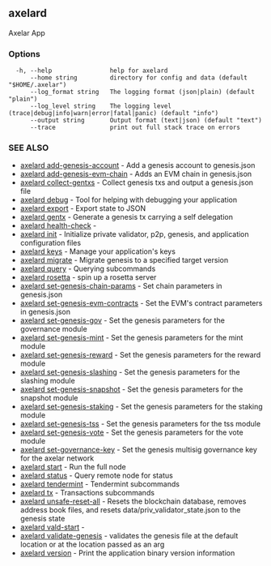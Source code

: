 ## axelard

Axelar App

### Options

```
  -h, --help                help for axelard
      --home string         directory for config and data (default "$HOME/.axelar")
      --log_format string   The logging format (json|plain) (default "plain")
      --log_level string    The logging level (trace|debug|info|warn|error|fatal|panic) (default "info")
      --output string       Output format (text|json) (default "text")
      --trace               print out full stack trace on errors
```

### SEE ALSO

- [axelard add-genesis-account](axelard_add-genesis-account.md)	 - Add a genesis account to genesis.json
- [axelard add-genesis-evm-chain](axelard_add-genesis-evm-chain.md)	 - Adds an EVM chain in genesis.json
- [axelard collect-gentxs](axelard_collect-gentxs.md)	 - Collect genesis txs and output a genesis.json file
- [axelard debug](axelard_debug.md)	 - Tool for helping with debugging your application
- [axelard export](axelard_export.md)	 - Export state to JSON
- [axelard gentx](axelard_gentx.md)	 - Generate a genesis tx carrying a self delegation
- [axelard health-check](axelard_health-check.md)	 -
- [axelard init](axelard_init.md)	 - Initialize private validator, p2p, genesis, and application configuration files
- [axelard keys](axelard_keys.md)	 - Manage your application's keys
- [axelard migrate](axelard_migrate.md)	 - Migrate genesis to a specified target version
- [axelard query](axelard_query.md)	 - Querying subcommands
- [axelard rosetta](axelard_rosetta.md)	 - spin up a rosetta server
- [axelard set-genesis-chain-params](axelard_set-genesis-chain-params.md)	 - Set chain parameters in genesis.json
- [axelard set-genesis-evm-contracts](axelard_set-genesis-evm-contracts.md)	 - Set the EVM's contract parameters in genesis.json
- [axelard set-genesis-gov](axelard_set-genesis-gov.md)	 - Set the genesis parameters for the governance module
- [axelard set-genesis-mint](axelard_set-genesis-mint.md)	 - Set the genesis parameters for the mint module
- [axelard set-genesis-reward](axelard_set-genesis-reward.md)	 - Set the genesis parameters for the reward module
- [axelard set-genesis-slashing](axelard_set-genesis-slashing.md)	 - Set the genesis parameters for the slashing module
- [axelard set-genesis-snapshot](axelard_set-genesis-snapshot.md)	 - Set the genesis parameters for the snapshot module
- [axelard set-genesis-staking](axelard_set-genesis-staking.md)	 - Set the genesis parameters for the staking module
- [axelard set-genesis-tss](axelard_set-genesis-tss.md)	 - Set the genesis parameters for the tss module
- [axelard set-genesis-vote](axelard_set-genesis-vote.md)	 - Set the genesis parameters for the vote module
- [axelard set-governance-key](axelard_set-governance-key.md)	 - Set the genesis multisig governance key for the axelar network
- [axelard start](axelard_start.md)	 - Run the full node
- [axelard status](axelard_status.md)	 - Query remote node for status
- [axelard tendermint](axelard_tendermint.md)	 - Tendermint subcommands
- [axelard tx](axelard_tx.md)	 - Transactions subcommands
- [axelard unsafe-reset-all](axelard_unsafe-reset-all.md)	 - Resets the blockchain database, removes address book files, and resets data/priv_validator_state.json to the genesis state
- [axelard vald-start](axelard_vald-start.md)	 -
- [axelard validate-genesis](axelard_validate-genesis.md)	 - validates the genesis file at the default location or at the location passed as an arg
- [axelard version](axelard_version.md)	 - Print the application binary version information
